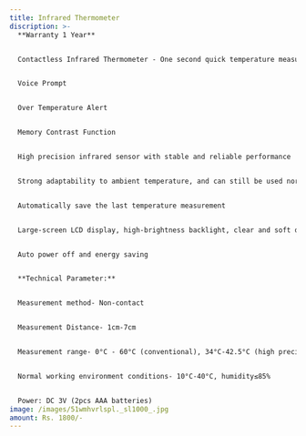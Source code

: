```yaml
---
title: Infrared Thermometer
discription: >-
  **Warranty 1 Year**


  Contactless Infrared Thermometer - One second quick temperature measurement


  Voice Prompt


  Over Temperature Alert


  Memory Contrast Function


  High precision infrared sensor with stable and reliable performance


  Strong adaptability to ambient temperature, and can still be used normally in complex environments


  Automatically save the last temperature measurement


  Large-screen LCD display, high-brightness backlight, clear and soft display


  Auto power off and energy saving


  **Technical Parameter:**


  Measurement method- Non-contact


  Measurement Distance- 1cm-7cm


  Measurement range- 0°C - 60°C (conventional), 34°C-42.5°C (high precision)


  Normal working environment conditions- 10°C-40°C, humidity≤85%


  Power: DC 3V (2pcs AAA batteries)
image: /images/51wmhvrlspl._sl1000_.jpg
amount: Rs. 1800/-
---
```

